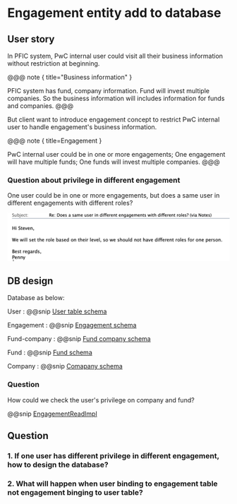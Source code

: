 # Engagement entity add to database

## User story

In PFIC system, PwC internal user could visit all their business information without restriction at beginning.


@@@ note { title="Business information" }

PFIC system has fund, company information. Fund will invest multiple companies.
So the business information will includes information for funds and companies. 
@@@

But client want to introduce engagement concept to restrict PwC internal user to handle engagement's business information.


@@@ note { title=Engagement }

PwC internal user could be in one or more engagements;
One engagement will have multiple funds;
One funds will invest multiple companies. 
@@@

### Question about privilege in different engagement

One user could be in one or more engagements, but does a same user in different engagements with different roles? 

![Email info](./code/email.png)

## DB design

Database as below:

User
: @@snip [User table schema](./code/user.sql)

Engagement
: @@snip [Engagement schema](./code/engagement.sql)

Fund-company
: @@snip [Fund company schema](./code/fund_company.sql)

Fund
: @@snip [Fund schema](./code/fund.sql)

Company
: @@snip [Comapany schema](./code/company.sql)

### Question

How could we check the user's privilege on company and fund?

@@snip [EngagementReadImpl](./code/engagementimpl.scala)


## Question

### 1. If one user has different privilege in different engagement, how to design the database?


### 2. What will happen when user binding to engagement table not engagement binging to user table?
